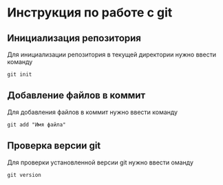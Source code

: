 # Инструкция по работе с git

## Инициализация репозитория

Для инициализации репозитория в текущей директории нужно ввести команду
```
git init
```

## Добавление файлов в коммит

Для добавления файлов в коммит нужно ввести команду
```
git add "Имя файла"
```

## Проверка версии git

Для проверки установленной версии git нужно ввести оманду
```
git version
```
